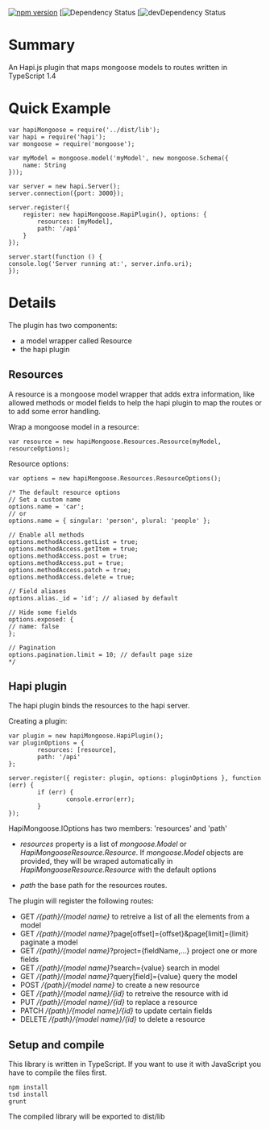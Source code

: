 [![npm version](https://badge.fury.io/js/%40watchup%2Fhapi-mongoose.svg)](https://badge.fury.io/js/%40watchup%2Fhapi-mongoose)
[![Dependency Status](https://david-dm.org/watchup/hapi-mongoose.svg)
[![devDependency Status](https://david-dm.org/watchup/hapi-mongoose/dev-status.svg)

# Summary

An Hapi.js plugin that maps mongoose models to routes written in TypeScript 1.4

# Quick Example

	var hapiMongoose = require('../dist/lib');
	var hapi = require('hapi');
	var mongoose = require('mongoose');
	
	var myModel = mongoose.model('myModel', new mongoose.Schema({
		name: String
	}));
	
	var server = new hapi.Server();
	server.connection({port: 3000});
	
	server.register({
		register: new hapiMongoose.HapiPlugin(), options: {
			resources: [myModel],
			path: '/api'
		}
	});
	
	server.start(function () {
	console.log('Server running at:', server.info.uri);
	});

# Details

The plugin has two components:

- a model wrapper called Resource
- the hapi plugin


## Resources

A resource is a mongoose model wrapper that adds extra information, like allowed methods or model fields
to help the hapi plugin to map the routes or to add some error handling.

Wrap a mongoose model in a resource:

	var resource = new hapiMongoose.Resources.Resource(myModel, resourceOptions);

Resource options:

    var options = new hapiMongoose.Resources.ResourceOptions();

    /* The default resource options
    // Set a custom name
    options.name = 'car';
    // or
    options.name = { singular: 'person', plural: 'people' };

    // Enable all methods
    options.methodAccess.getList = true;
    options.methodAccess.getItem = true;
    options.methodAccess.post = true;
    options.methodAccess.put = true;
    options.methodAccess.patch = true;
    options.methodAccess.delete = true;

    // Field aliases
    options.alias._id = 'id'; // aliased by default

    // Hide some fields
    options.exposed: {
    // name: false
    };

    // Pagination
    options.pagination.limit = 10; // default page size
    */

## Hapi plugin

The hapi plugin binds the resources to the hapi server.

Creating a plugin:

	var plugin = new hapiMongoose.HapiPlugin();
	var pluginOptions = {
			resources: [resource],
			path: '/api'
	};

	server.register({ register: plugin, options: pluginOptions }, function (err) {
			if (err) {
					console.error(err);
			}
	});

HapiMongoose.IOptions has two members: 'resources' and 'path'

- *resources* property is a list of _mongoose.Model<any>_ or _HapiMongooseResource.Resource_. If _mongoose.Model<any>_ objects are provided, they will be wraped automatically in _HapiMongooseResource.Resource_ with the default options

- *path* the base path for the resources routes.


The plugin will register the following routes:

- GET    */{path}/{model name}*      						to retreive a list of all the elements from a model
- GET    */{path}/{model name}*?page[offset]={offset}&page[limit]={limit}      paginate a model
- GET    */{path}/{model name}*?project={fieldName,...}     project one or more fields
- GET    */{path}/{model name}*?search={value}     			search in model
- GET    */{path}/{model name}*?query[field]={value}     	query the model
- POST   */{path}/{model name}*      						to create a new resource
- GET    */{path}/{model name}/{id}* 						to retreive the resource with id
- PUT    */{path}/{model name}/{id}* 						to replace a resource
- PATCH  */{path}/{model name}/{id}* 						to update certain fields
- DELETE */{path}/{model name}/{id}* 						to delete a resource

## Setup and compile

This library is written in TypeScript. If you want to use it with JavaScript you
have to compile the files first.

	npm install
	tsd install
	grunt

The compiled library will be exported to dist/lib
